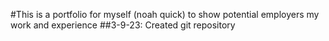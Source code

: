 #This is a portfolio for myself (noah quick) to show potential employers my work and experience
##3-9-23: Created git repository